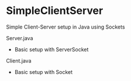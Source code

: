 # SimpleClientServer
Simple Client-Server setup in Java using Sockets

Server.java
- Basic setup with ServerSocket

Client.java
- Basic setup with Socket
